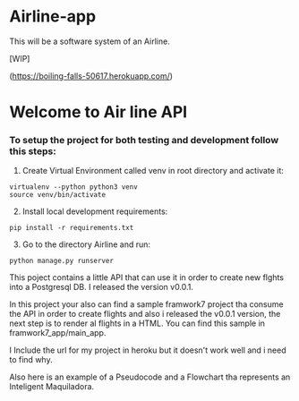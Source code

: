 # Airline-app
This will be a software system of an Airline.

[WIP] 

(https://boiling-falls-50617.herokuapp.com/)

# Welcome to Air line API

### To setup the project for both testing and development follow this steps: 

1. Create Virtual Environment called venv in root directory and activate it:
```shell
virtualenv --python python3 venv
source venv/bin/activate
```

2. Install local development requirements:
```shell
pip install -r requirements.txt
```

3. Go to the directory Airline and run:
```shell
python manage.py runserver
```
This poject contains a little API that can use it in order to create new flghts into a Postgresql DB. I released the version v0.0.1.

In this project your also can find a sample framwork7 project tha consume the API in order to create flights and also i released the v0.0.1 version, the next step is to render al flights in a HTML.
You can find this sample in framwork7_app/main_app.

I Include the url for my project in heroku but it doesn't work well and i need to find why.

Also here is an example of a Pseudocode and a Flowchart tha represents an Inteligent Maquiladora.
